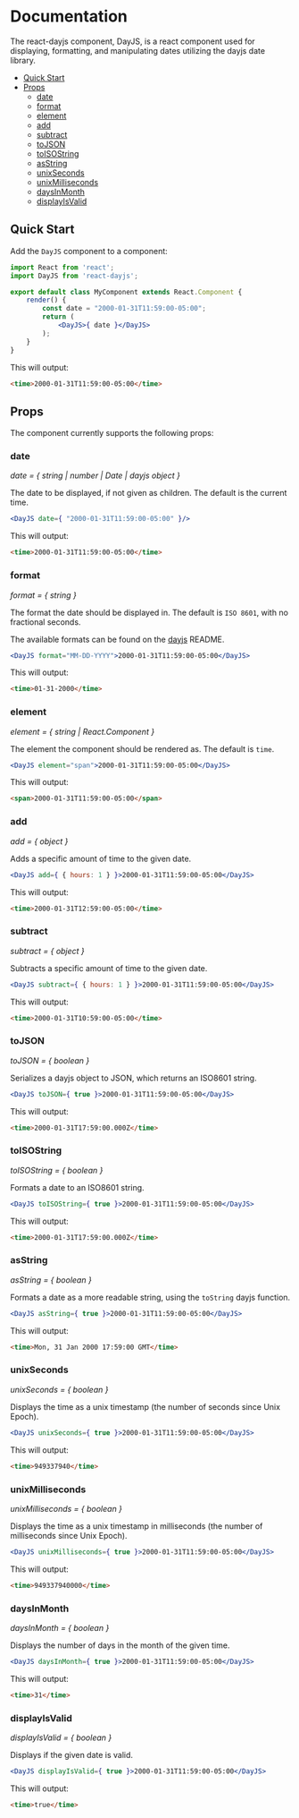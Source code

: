 # Documentation

The react-dayjs component, DayJS, is a react component used for displaying, formatting, and manipulating dates utilizing the dayjs date library.

* [Quick Start](#quick-start)
* [Props](#props)
    * [date](#date)
    * [format](#format)
    * [element](#element)
    * [add](#add)
    * [subtract](#subtract)
    * [toJSON](#tojson)
    * [toISOString](#toisostring)
    * [asString](#asString)
    * [unixSeconds](#unixseconds)
    * [unixMilliseconds](#unixmilliseconds)
    * [daysInMonth](#daysinmonth)
    * [displayIsValid](#displayisvalid)

## Quick Start
Add the `DayJS` component to a component:

```jsx
import React from 'react';
import DayJS from 'react-dayjs';

export default class MyComponent extends React.Component {
    render() {
        const date = "2000-01-31T11:59:00-05:00";
        return (
            <DayJS>{ date }</DayJS>
        );
    }
}
```

This will output:

```html
<time>2000-01-31T11:59:00-05:00</time>
```

## Props
The component currently supports the following props:

### date

_date = { string | number | Date | dayjs object }_

The date to be displayed, if not given as children. The default is the current time.

```jsx
<DayJS date={ "2000-01-31T11:59:00-05:00" }/>
```

This will output:

```html
<time>2000-01-31T11:59:00-05:00</time>
```

### format

_format = { string }_

The format the date should be displayed in. The default is `ISO 8601`, with no fractional seconds.

The available formats can be found on the [dayjs][dayjs] README.

```jsx
<DayJS format="MM-DD-YYYY">2000-01-31T11:59:00-05:00</DayJS>
```

This will output:

```html
<time>01-31-2000</time>
```

### element

_element = { string | React.Component }_

The element the component should be rendered as. The default is `time`.

```jsx
<DayJS element="span">2000-01-31T11:59:00-05:00</DayJS>
```

This will output:

```html
<span>2000-01-31T11:59:00-05:00</span>
```

### add
_add = { object }_

Adds a specific amount of time to the given date.

```jsx
<DayJS add={ { hours: 1 } }>2000-01-31T11:59:00-05:00</DayJS>
```

This will output:

```html
<time>2000-01-31T12:59:00-05:00</time>
```

### subtract
_subtract = { object }_

Subtracts a specific amount of time to the given date.

```jsx
<DayJS subtract={ { hours: 1 } }>2000-01-31T11:59:00-05:00</DayJS>
```

This will output:

```html
<time>2000-01-31T10:59:00-05:00</time>
```

### toJSON
_toJSON = { boolean }_

Serializes a dayjs object to JSON, which returns an ISO8601 string. 

```jsx
<DayJS toJSON={ true }>2000-01-31T11:59:00-05:00</DayJS>
```

This will output:

```html
<time>2000-01-31T17:59:00.000Z</time>
```

### toISOString
_toISOString = { boolean }_

Formats a date to an ISO8601 string. 

```jsx
<DayJS toISOString={ true }>2000-01-31T11:59:00-05:00</DayJS>
```

This will output:

```html
<time>2000-01-31T17:59:00.000Z</time>
```

### asString
_asString = { boolean }_

Formats a date as a more readable string, using the `toString` dayjs function.

```jsx
<DayJS asString={ true }>2000-01-31T11:59:00-05:00</DayJS>
```

This will output:

```html
<time>Mon, 31 Jan 2000 17:59:00 GMT</time>
```

### unixSeconds
_unixSeconds = { boolean }_

Displays the time as a unix timestamp (the number of seconds since Unix Epoch).

```jsx
<DayJS unixSeconds={ true }>2000-01-31T11:59:00-05:00</DayJS>
```

This will output:

```html
<time>949337940</time>
```

### unixMilliseconds
_unixMilliseconds = { boolean }_

Displays the time as a unix timestamp in milliseconds (the number of milliseconds since Unix Epoch).

```jsx
<DayJS unixMilliseconds={ true }>2000-01-31T11:59:00-05:00</DayJS>
```

This will output:

```html
<time>949337940000</time>
```

### daysInMonth
_daysInMonth = { boolean }_

Displays the number of days in the month of the given time.

```jsx
<DayJS daysInMonth={ true }>2000-01-31T11:59:00-05:00</DayJS>
```

This will output:

```html
<time>31</time>
```

### displayIsValid
_displayIsValid = { boolean }_

Displays if the given date is valid.

```jsx
<DayJS displayIsValid={ true }>2000-01-31T11:59:00-05:00</DayJS>
```

This will output:

```html
<time>true</time>
```

[dayjs]: https://github.com/xx45/dayjs#format
